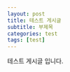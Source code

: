 ```yaml
---
layout: post
title: 테스트 게시글
subtitle: 부제목
categories: test
tags: [test]
---
```


테스트 게시글 입니다.
<!--
## Boxes
You can add notification, warning and error boxes like this:

### Notification
{: .box-note}
**Note:** This is a notification box.

### Warning

{: .box-warning}
**Warning:** This is a warning box.

### Error

{: .box-error}
**Error:** This is an error box.
-->
